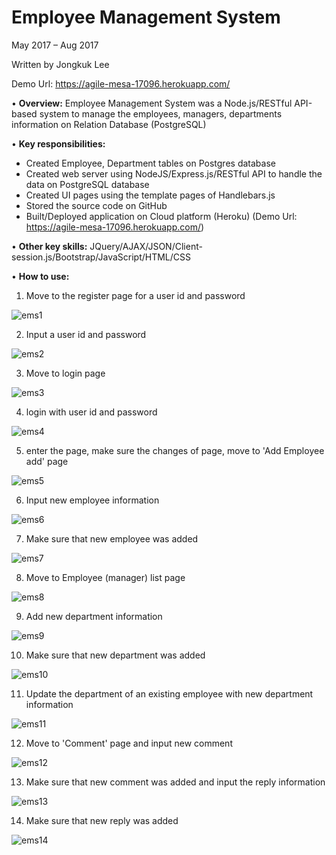 # Employee Management System
May 2017 – Aug 2017

Written by Jongkuk Lee

Demo Url: https://agile-mesa-17096.herokuapp.com/

• **Overview:** Employee Management System was a Node.js/RESTful API-based system to manage the employees, managers, departments information on Relation Database (PostgreSQL)

• **Key responsibilities:**
-	Created Employee, Department tables on Postgres database
-	Created web server using NodeJS/Express.js/RESTful API to handle the data on PostgreSQL database
-	Created UI pages using the template pages of Handlebars.js
-	Stored the source code on GitHub
-	Built/Deployed application on Cloud platform (Heroku) (Demo Url: https://agile-mesa-17096.herokuapp.com/)

• **Other key skills:** JQuery/AJAX/JSON/Client-session.js/Bootstrap/JavaScript/HTML/CSS

• **How to use:**

1. Move to the register page for a user id and password

![ems1](https://user-images.githubusercontent.com/29003115/37581731-388d80de-2b20-11e8-8255-4f3333e47301.jpg)

2. Input a user id and password

![ems2](https://user-images.githubusercontent.com/29003115/37581830-925242da-2b20-11e8-8392-40cd18068fa1.jpg)

3. Move to login page

![ems3](https://user-images.githubusercontent.com/29003115/37581849-a60670da-2b20-11e8-8a33-8852f8e8ceb2.jpg)

4. login with user id and password

![ems4](https://user-images.githubusercontent.com/29003115/37581869-bc9487e2-2b20-11e8-81dc-e4a9bd76d21a.jpg)

5. enter the page, make sure the changes of page, move to 'Add Employee add' page

![ems5](https://user-images.githubusercontent.com/29003115/37581892-caf86510-2b20-11e8-89f4-5f0bfa2b00a2.jpg)

6. Input new employee information

![ems6](https://user-images.githubusercontent.com/29003115/37581906-d831157e-2b20-11e8-97dc-5a81359cb902.jpg)

7. Make sure that new employee was added

![ems7](https://user-images.githubusercontent.com/29003115/37581911-e4d6a0fa-2b20-11e8-8f0e-96faa2793735.jpg)

8. Move to Employee (manager) list page

![ems8](https://user-images.githubusercontent.com/29003115/37581923-f1f7e80c-2b20-11e8-981b-3424681efa6e.jpg)

9. Add new department information

![ems9](https://user-images.githubusercontent.com/29003115/37581939-0023e2fa-2b21-11e8-85f9-38cff6a8d55f.jpg)

10. Make sure that new department was added

![ems10](https://user-images.githubusercontent.com/29003115/37581967-1d9adf82-2b21-11e8-975b-3cc4bfc9cd74.jpg)

11. Update the department of an existing employee with new department information

![ems11](https://user-images.githubusercontent.com/29003115/37581975-2ccf37f0-2b21-11e8-8258-0dab4048f6f0.jpg)

12. Move to 'Comment' page and input new comment 

![ems12](https://user-images.githubusercontent.com/29003115/37582000-3bb76e86-2b21-11e8-96ed-d9e8576fe60d.jpg)

13. Make sure that new comment was added and input the reply information

![ems13](https://user-images.githubusercontent.com/29003115/37582013-4996ae22-2b21-11e8-8e43-ce088dd7d520.jpg)

14. Make sure that new reply was added

![ems14](https://user-images.githubusercontent.com/29003115/37582034-5cf04cb2-2b21-11e8-8303-1643ce9c2b79.jpg)
